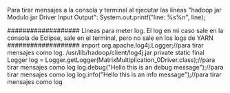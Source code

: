 Para tirar mensajes a la consola y terminal al ejecutar las lineas "hadoop jar Modulo.jar Driver Input Output":
System.out.printf("line: %s%n", line);

###################
Lineas para meter log. El log en mi caso sale en la consola de Eclipse, sale en el terminal, pero no sale en los logs de YARN
###################
import org.apache.log4j.Logger;//para tirar mensajes como log. /usr/lib/hadoop/client/log4j.jar
private static final Logger log = Logger.getLogger(MatrixMultiplication_0Driver.class);//para tirar mensajes como log
log.debug("Hello this is an debug message");//para tirar mensajes como log
log.info("Hello this is an info message");//para tirar mensajes como log
